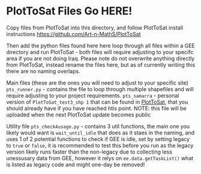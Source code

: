 # PlotToSat Files Go HERE! 

Copy files from PlotToSat into this directory, and follow PlotToSat install instructions
https://github.com/Art-n-MathS/PlotToSat 

Then add the python files found here here loop through all files within a GEE directory and run PlotToSat - both files will require adjusting to your specifc area if you are not doing Iraq. Please note do not overwrite anything directly from PlotToSat, instead rename the files here, but as of currently writing this there are no naming overlaps.  

Main files (these are the ones you will need to adjust to your specific site)
`pts_runner.py` - contains the file to loop through multiple shapefiles and will require adjusting to your project requirements. 
`pts_samarra` - personal version of `PlotToSat_test3_shp 1` that can be found in [PlotToSat](https://github.com/Art-n-MathS/PlotToSat), that you should already have if you have reached htis point. NOTE: this file will be uploaded when the next PlotToSat update becomes public

Utility file 
`pts_check4usage.py` - contains 3 util functions, the main one you likely would want is `wait_until_idle` that does as it staes in the naming, and uses 1 of 2 potential functions to check if GEE is idle, set by setting legacy to `true` or `false`, it is recommended to test this before you run as the legacy version likely runs faster than the non-legacy due to collecting less unessusary data from GEE, however it relys on `ee.data.getTaskList()` what is listed as legacy code and might one-day be removed! 
